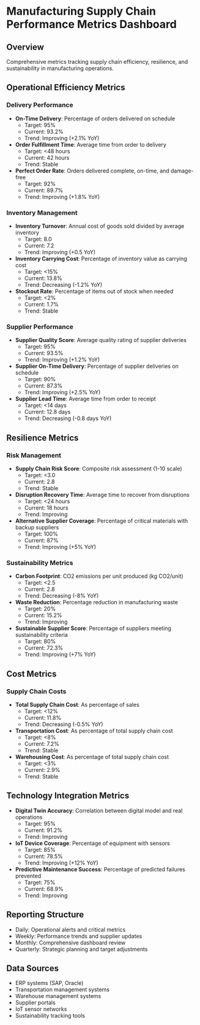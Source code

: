 # Manufacturing Supply Chain Performance Metrics Dashboard

## Overview
Comprehensive metrics tracking supply chain efficiency, resilience, and sustainability in manufacturing operations.

## Operational Efficiency Metrics

### Delivery Performance
- **On-Time Delivery**: Percentage of orders delivered on schedule
  - Target: 95%
  - Current: 93.2%
  - Trend: Improving (+2.1% YoY)
- **Order Fulfillment Time**: Average time from order to delivery
  - Target: <48 hours
  - Current: 42 hours
  - Trend: Stable
- **Perfect Order Rate**: Orders delivered complete, on-time, and damage-free
  - Target: 92%
  - Current: 89.7%
  - Trend: Improving (+1.8% YoY)

### Inventory Management
- **Inventory Turnover**: Annual cost of goods sold divided by average inventory
  - Target: 8.0
  - Current: 7.2
  - Trend: Improving (+0.5 YoY)
- **Inventory Carrying Cost**: Percentage of inventory value as carrying cost
  - Target: <15%
  - Current: 13.8%
  - Trend: Decreasing (-1.2% YoY)
- **Stockout Rate**: Percentage of items out of stock when needed
  - Target: <2%
  - Current: 1.7%
  - Trend: Stable

### Supplier Performance
- **Supplier Quality Score**: Average quality rating of supplier deliveries
  - Target: 95%
  - Current: 93.5%
  - Trend: Improving (+1.2% YoY)
- **Supplier On-Time Delivery**: Percentage of supplier deliveries on schedule
  - Target: 90%
  - Current: 87.3%
  - Trend: Improving (+2.5% YoY)
- **Supplier Lead Time**: Average time from order to receipt
  - Target: <14 days
  - Current: 12.8 days
  - Trend: Decreasing (-0.8 days YoY)

## Resilience Metrics

### Risk Management
- **Supply Chain Risk Score**: Composite risk assessment (1-10 scale)
  - Target: <3.0
  - Current: 2.8
  - Trend: Stable
- **Disruption Recovery Time**: Average time to recover from disruptions
  - Target: <24 hours
  - Current: 18 hours
  - Trend: Improving
- **Alternative Supplier Coverage**: Percentage of critical materials with backup suppliers
  - Target: 100%
  - Current: 87%
  - Trend: Improving (+5% YoY)

### Sustainability Metrics
- **Carbon Footprint**: CO2 emissions per unit produced (kg CO2/unit)
  - Target: <2.5
  - Current: 2.8
  - Trend: Decreasing (-8% YoY)
- **Waste Reduction**: Percentage reduction in manufacturing waste
  - Target: 20%
  - Current: 15.2%
  - Trend: Improving
- **Sustainable Supplier Score**: Percentage of suppliers meeting sustainability criteria
  - Target: 80%
  - Current: 72.3%
  - Trend: Improving (+7% YoY)

## Cost Metrics

### Supply Chain Costs
- **Total Supply Chain Cost**: As percentage of sales
  - Target: <12%
  - Current: 11.8%
  - Trend: Decreasing (-0.5% YoY)
- **Transportation Cost**: As percentage of total supply chain cost
  - Target: <8%
  - Current: 7.2%
  - Trend: Stable
- **Warehousing Cost**: As percentage of total supply chain cost
  - Target: <3%
  - Current: 2.9%
  - Trend: Stable

## Technology Integration Metrics
- **Digital Twin Accuracy**: Correlation between digital model and real operations
  - Target: 95%
  - Current: 91.2%
  - Trend: Improving
- **IoT Device Coverage**: Percentage of equipment with sensors
  - Target: 85%
  - Current: 78.5%
  - Trend: Improving (+12% YoY)
- **Predictive Maintenance Success**: Percentage of predicted failures prevented
  - Target: 75%
  - Current: 68.9%
  - Trend: Improving

## Reporting Structure
- Daily: Operational alerts and critical metrics
- Weekly: Performance trends and supplier updates
- Monthly: Comprehensive dashboard review
- Quarterly: Strategic planning and target adjustments

## Data Sources
- ERP systems (SAP, Oracle)
- Transportation management systems
- Warehouse management systems
- Supplier portals
- IoT sensor networks
- Sustainability tracking tools